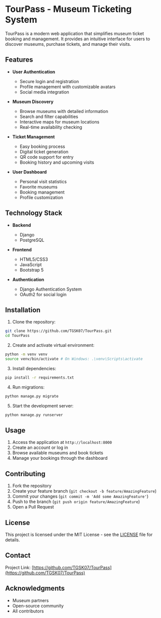 # TourPass - Museum Ticketing System

TourPass is a modern web application that simplifies museum ticket booking and management. It provides an intuitive interface for users to discover museums, purchase tickets, and manage their visits.

## Features

- **User Authentication**
  - Secure login and registration
  - Profile management with customizable avatars
  - Social media integration

- **Museum Discovery**
  - Browse museums with detailed information
  - Search and filter capabilities
  - Interactive maps for museum locations
  - Real-time availability checking

- **Ticket Management**
  - Easy booking process
  - Digital ticket generation
  - QR code support for entry
  - Booking history and upcoming visits

- **User Dashboard**
  - Personal visit statistics
  - Favorite museums
  - Booking management
  - Profile customization

## Technology Stack

- **Backend**
  - Django
  - PostgreSQL


- **Frontend**
  - HTML5/CSS3
  - JavaScript
  - Bootstrap 5

- **Authentication**
  - Django Authentication System
  - OAuth2 for social login

## Installation

1. Clone the repository:
```bash
git clone https://github.com/TGSK07/TourPass.git
cd TourPass
```

2. Create and activate virtual environment:
```bash
python -m venv venv
source venv/bin/activate # On Windows: .\venv\Scripts\activate
```

3. Install dependencies:
```bash
pip install -r requirements.txt
```


4. Run migrations:
```bash
python manage.py migrate
```

5. Start the development server:
```bash
python manage.py runserver
```

## Usage

1. Access the application at `http://localhost:8000`
2. Create an account or log in
3. Browse available museums and book tickets
4. Manage your bookings through the dashboard

## Contributing

1. Fork the repository
2. Create your feature branch (`git checkout -b feature/AmazingFeature`)
3. Commit your changes (`git commit -m 'Add some AmazingFeature'`)
4. Push to the branch (`git push origin feature/AmazingFeature`)
5. Open a Pull Request

## License

This project is licensed under the MIT License - see the [LICENSE](LICENSE) file for details.

## Contact

Project Link: [https://github.com/TGSK07/TourPass](https://github.com/TGSK07/TourPass)

## Acknowledgments

- Museum partners
- Open-source community
- All contributors